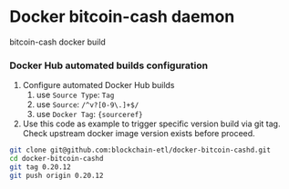 # Docker bitcoin-cash daemon
bitcoin-cash docker build

### Docker Hub automated builds configuration
1. Configure automated Docker Hub builds
    1. use `Source Type`: `Tag`
    1. use `Source`: `/^v?[0-9\.]+$/`
    1. use `Docker Tag`: `{sourceref}`
1. Use this code as example to trigger specific version build via git tag. Check upstream docker image version exists before proceed.
```bash
git clone git@github.com:blockchain-etl/docker-bitcoin-cashd.git
cd docker-bitcoin-cashd
git tag 0.20.12
git push origin 0.20.12
```
